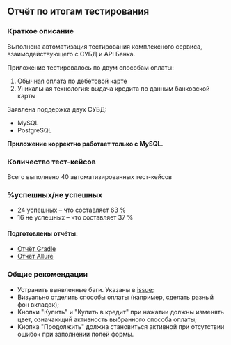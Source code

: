 ## Отчёт по итогам тестирования

### Краткое описание

Выполнена автоматизация тестирования комплексного сервиса, взаимодействующего с СУБД и API Банка.

Приложение тестировалось по двум способам оплаты:
1. Обычная оплата по дебетовой карте
1. Уникальная технология: выдача кредита по данным банковской карты

Заявлена поддержка двух СУБД:
* MySQL
* PostgreSQL

**Приложение корректно работает только с MySQL.**

### Количество тест-кейсов
Всего выполнено 40 автоматизированных тест-кейсов

### %успешных/не успешных
* 24 успешных – что составляет 63 %
* 16 не успешных – что составляет 37 %

#### Подготовлены отчёты:
* [Отчёт Gradle]()
* [Отчёт Allure]()

### Общие рекомендации
* Устранить выявленные баги. Указаны в [issue]();
* Визуально отделить способы оплаты (например, сделать разный фон вкладок);
* Кнопки "Купить" и "Купить в кредит" при нажатии должны изменять цвет, означающий активность выбранного способа оплаты;
* Кнопка "Продолжить" должна становиться активной при отсутствии ошибок при заполнении полей формы.
